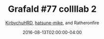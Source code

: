 ---
title: "Grafald #77 collllab 2"
type: "image"
date: 2016-08-13T02:00:00-04:00
draft: false
categories:
- blog
- projects
- grafald
image_path: "../img/2016/77.png"
alt_text: ""
is_subpage: true
author: "[KirbychuHRD](https://cohost.org/KirbychuHRD), [hatsune-mike](https://cohost.org/hatsune-mike), and Ratheronfire"
---